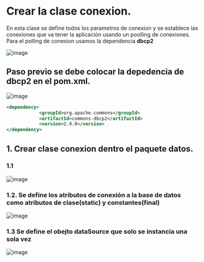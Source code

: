 # Crear la clase conexion. 

En esta clase se define todos los parametros de conexion y se establece las conexiones que va tener la aplicación usando un poolling de conexiones. Para el polling de conexion usamos la dependencia **dbcp2**

![image](https://user-images.githubusercontent.com/31961588/192671209-8bb5e3d4-d98f-498f-98b5-8d160e74bebf.png)

## Paso previo se debe colocar la depedencia de dbcp2 en el pom.xml. 

![image](https://user-images.githubusercontent.com/31961588/193424971-ce172536-a598-425e-9955-ea2546b8b04d.png)

```Xml
<dependency>
            <groupId>org.apache.commons</groupId>
            <artifactId>commons-dbcp2</artifactId>
            <version>2.9.0</version>
</dependency>
```

## 1. Crear clase conexion dentro el paquete datos. 

### 1.1
![image](https://user-images.githubusercontent.com/31961588/193424740-40e366e0-b9c4-4d96-8265-487102e12f83.png)

### 1.2. Se define los atributos de conexión a la base de datos como atributos de clase(static) y constantes(final)

![image](https://user-images.githubusercontent.com/31961588/193425320-acc643b6-e10b-499a-8597-85991b1aebb9.png)

### 1.3 Se define el obejto dataSource que solo se instancia una sola vez 

![image](https://user-images.githubusercontent.com/31961588/193425981-1a7d685d-c09d-415d-b8da-b01d5e3943dc.png)
